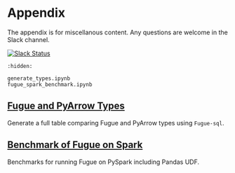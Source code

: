 # Appendix

The appendix is for miscellanous content. Any questions are welcome in the Slack channel.

[![Slack Status](https://img.shields.io/badge/slack-join_chat-white.svg?logo=slack&style=social)](https://join.slack.com/t/fugue-project/shared_invite/zt-jl0pcahu-KdlSOgi~fP50TZWmNxdWYQ)


```{toctree}
:hidden:

generate_types.ipynb
fugue_spark_benchmark.ipynb
```

## [Fugue and PyArrow Types](generate_types.ipynb)
Generate a full table comparing Fugue and PyArrow types using `Fugue-sql`. 

## [Benchmark of Fugue on Spark](fugue_spark_benchmark.ipynb)
Benchmarks for running Fugue on PySpark including Pandas UDF.
